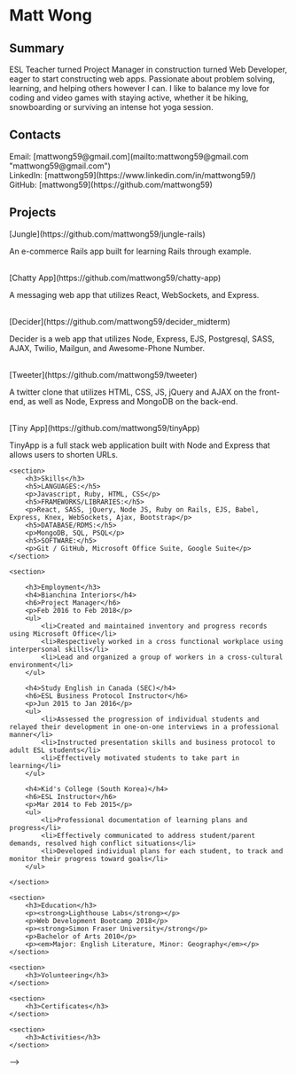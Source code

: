 <h1>Matt Wong</h1>

<h2>Summary</h2>
<p>ESL Teacher turned Project Manager in construction turned Web Developer, eager to start constructing web apps. Passionate about problem solving, learning, and helping others however I can. I like to balance my love for coding and video games with staying active, whether it be hiking, snowboarding or surviving an intense hot yoga session.</p>

<h2>Contacts</h2>
Email: [mattwong59@gmail.com](mailto:mattwong59@gmail.com "mattwong59@gmail.com")<br/>
LinkedIn: [mattwong59](https://www.linkedin.com/in/mattwong59/)<br/>
GitHub: [mattwong59](https://github.com/mattwong59)<br/>

<h2>Projects</h2>
[Jungle](https://github.com/mattwong59/jungle-rails) 
<p>An e-commerce Rails app built for learning Rails through example.<p><br/>
[Chatty App](https://github.com/mattwong59/chatty-app) 
<p>A messaging web app that utilizes React, WebSockets, and Express.</p><br/>
[Decider](https://github.com/mattwong59/decider_midterm) 
<p>Decider is a web app that utilizes Node, Express, EJS, Postgresql, SASS, AJAX, Twilio, Mailgun, and Awesome-Phone Number.</p><br/>
[Tweeter](https://github.com/mattwong59/tweeter) 
<p>A twitter clone that utilizes HTML, CSS, JS, jQuery and AJAX on the front-end, as well as Node, Express and MongoDB on the back-end.</p><br/>
[Tiny App](https://github.com/mattwong59/tinyApp) 
<p>TinyApp is a full stack web application built with Node and Express that allows users to shorten URLs.</p>

    <section>
        <h3>Skills</h3>
        <h5>LANGUAGES:</h5>
        <p>Javascript, Ruby, HTML, CSS</p>
        <h5>FRAMEWORKS/LIBRARIES:</h5>
        <p>React, SASS, jQuery, Node JS, Ruby on Rails, EJS, Babel, Express, Knex, WebSockets, Ajax, Bootstrap</p>
        <h5>DATABASE/RDMS:</h5>
        <p>MongoDB, SQL, PSQL</p>
        <h5>SOFTWARE:</h5>
        <p>Git / GitHub, Microsoft Office Suite, Google Suite</p>
    </section>

    <section>

        <h3>Employment</h3>
        <h4>Bianchina Interiors</h4>
        <h6>Project Manager</h6>
        <p>Feb 2016 to Feb 2018</p>
        <ul>
            <li>Created and maintained inventory and progress records using Microsoft Office</li>
            <li>Respectively worked in a cross functional workplace using interpersonal skills</li>
            <li>Lead and organized a group of workers in a cross-cultural environment</li>
        </ul>

        <h4>Study English in Canada (SEC)</h4>
        <h6>ESL Business Protocol Instructor</h6>
        <p>Jun 2015 to Jan 2016</p>
        <ul>
            <li>Assessed the progression of individual students and relayed their development in one-on-one interviews in a professional manner</li>
            <li>Instructed presentation skills and business protocol to adult ESL students</li>
            <li>Effectively motivated students to take part in learning</li>
        </ul>

        <h4>Kid's College (South Korea)</h4>
        <h6>ESL Instructor</h6>
        <p>Mar 2014 to Feb 2015</p>
        <ul>
            <li>Professional documentation of learning plans and progress</li>
            <li>Effectively communicated to address student/parent demands, resolved high conflict situations</li>
            <li>Developed individual plans for each student, to track and monitor their progress toward goals</li>
        </ul>

    </section>

    <section>
        <h3>Education</h3>
        <p><strong>Lighthouse Labs</strong></p>
        <p>Web Development Bootcamp 2018</p>
        <p><strong>Simon Fraser University</strong</p>
        <p>Bachelor of Arts 2010</p>
        <p><em>Major: English Literature, Minor: Geography</em></p>
    </section>

    <section>
        <h3>Volunteering</h3>
    </section>

    <section>
        <h3>Certificates</h3>
    </section>

    <section>
        <h3>Activities</h3>
    </section>
 -->
